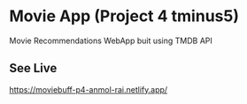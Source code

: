 # Movie App (Project 4 tminus5)

Movie Recommendations WebApp buit using TMDB API

## See Live

https://moviebuff-p4-anmol-rai.netlify.app/
